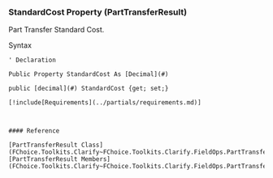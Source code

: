 ﻿### StandardCost Property (PartTransferResult)

Part Transfer Standard Cost.

Syntax

```vbnet
' Declaration

Public Property StandardCost As [Decimal](#)

public [decimal](#) StandardCost {get; set;}

[!include[Requirements](../partials/requirements.md)]



#### Reference

[PartTransferResult Class](FChoice.Toolkits.Clarify~FChoice.Toolkits.Clarify.FieldOps.PartTransferResult.md)  
[PartTransferResult Members](FChoice.Toolkits.Clarify~FChoice.Toolkits.Clarify.FieldOps.PartTransferResult_members.md)